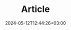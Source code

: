 ---
date: "2024-05-12T12:44:26+03:00"
description: ""
id: pkdw8v6bf1bs79uta8pd8b5
publish: true
tags:
- stub
title: Article
updated: 1715508663464
---